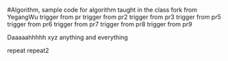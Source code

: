 #Algorithm, sample code for algorithm taught in the class
fork from YegangWu
trigger from pr
trigger from pr2
trigger from pr3
trigger from pr5
trigger from pr6
trigger from pr7
trigger from pr8
trigger from pr9




Daaaaahhhhh
xyz
anything and everything

repeat
repeat2
